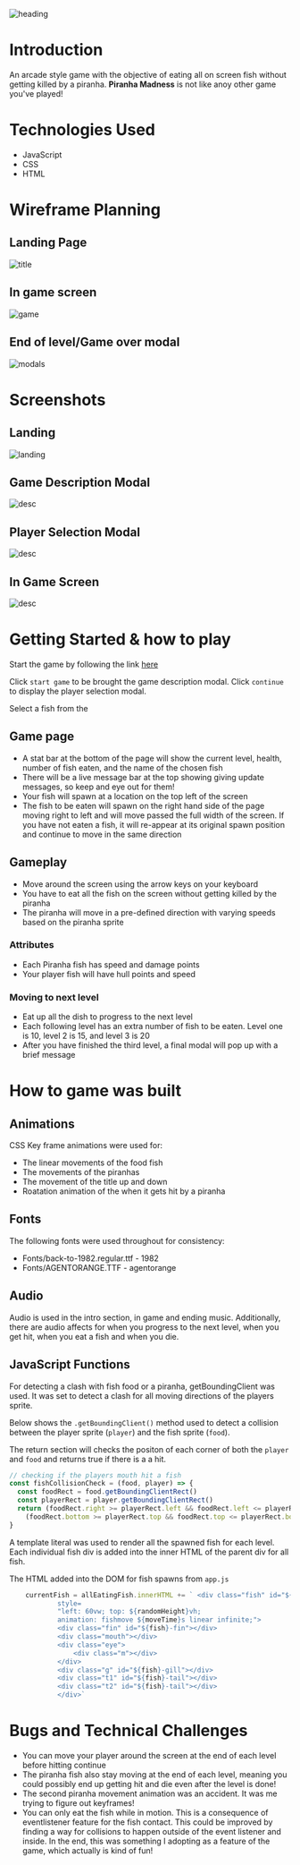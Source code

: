 ![heading](images/title.png)

# Introduction
An arcade style game with the objective of eating all on screen fish without getting killed by a piranha. **Piranha Madness** is not like anoy other game you've played!

# Technologies Used 
* JavaScript
* CSS
* HTML

# Wireframe Planning
## Landing Page
![title](images/title-page.jpg)

## In game screen
![game](images/game-screen.jpg)

## End of level/Game over modal
![modals](images/modals.jpg)

# Screenshots
## Landing
![landing](images/landing.png)

## Game Description Modal
![desc](images/description.png)

## Player Selection Modal
![desc](images/selection.png)

## In Game Screen
![desc](images/ingame.png)

# Getting Started & how to play
Start the game by following the link [here](https://petermc87.github.io/project_1_piranha_madness/)

Click `start game` to be brought the game description modal. Click `continue` to display the player selection modal. 

Select a fish from the 


## Game page 
* A stat bar at the bottom of the page will show the current level, health, number of fish eaten, and the name of the chosen fish
* There will be a live message bar at the top showing giving update messages, so keep and eye out for them!
* Your fish will spawn at a location on the top left of the screen
* The fish to be eaten will spawn on the right hand side of the page moving right to left and will move passed the full width of the screen. If you have not eaten a fish, it will re-appear at its original spawn position and continue to move in the same direction
 
## Gameplay
* Move around the screen using the arrow keys on your keyboard
* You have to eat all the fish on the screen without getting killed by the piranha
* The piranha will move in a pre-defined direction with varying speeds based on the piranha sprite

### Attributes 
* Each Piranha fish has speed and damage points 
* Your player fish will have hull points and speed 

### Moving to next level 
* Eat up all the dish to progress to the next level
* Each following level has an extra number of fish to be eaten. Level one is 10, level 2 is 15, and level 3 is 20
* After you have finished the third level, a final modal will pop up with a brief message


# How to game was built

## Animations  
CSS Key frame animations were used for:
* The linear movements of the food fish
* The movements of the piranhas
* The movement of the title up and down
* Roatation animation of the when it gets hit by a piranha

## Fonts
The following fonts were used throughout for consistency:
* Fonts/back-to-1982.regular.ttf - 1982
* Fonts/AGENTORANGE.TTF - agentorange

## Audio
Audio is used in the intro section, in game and ending music.
Additionally, there are audio affects for when you progress to the next level, when you get hit, when you eat a fish and when you die.


## JavaScript Functions
For detecting a clash with fish food or a piranha, getBoundingClient was used. It was set to detect a clash for all moving directions of the players sprite. 

Below shows the `.getBoundingClient()` method used to detect a collision between the player sprite (`player`) and the fish sprite (`food`).

The return section will checks the positon of each corner of both the `player` and `food` and returns true if there is a a hit.

```js
// checking if the players mouth hit a fish
const fishCollisionCheck = (food, player) => {
  const foodRect = food.getBoundingClientRect()
  const playerRect = player.getBoundingClientRect()
  return (foodRect.right >= playerRect.left && foodRect.left <= playerRect.right) &&
    (foodRect.bottom >= playerRect.top && foodRect.top <= playerRect.bottom)
}
```

A template literal was used to render all the spawned fish for each level. Each individual fish div is added into the inner HTML of the parent div for all fish.

The HTML added into the DOM for fish spawns from `app.js`

```js
    currentFish = allEatingFish.innerHTML += ` <div class="fish" id="${fish}-fish" 
            style= 
            "left: 60vw; top: ${randomHeight}vh;
            animation: fishmove ${moveTime}s linear infinite;">
            <div class="fin" id="${fish}-fin"></div>
            <div class="mouth"></div>
            <div class="eye">
                <div class="m"></div>
            </div>
            <div class="g" id="${fish}-gill"></div>
            <div class="t1" id="${fish}-tail"></div>
            <div class="t2" id="${fish}-tail"></div>
            </div>`
```

# Bugs and Technical Challenges
* You can move your player around the screen at the end of each level before hitting continue
* The piranha fish also stay moving at the end of each level, meaning you could possibly end up getting hit and die even after the level is done!
* The second piranha movement animation was an accident. It was me trying to figure out keyframes!
* You can only eat the fish while in motion. This is a consequence of eventlistener feature for the fish contact. This could be improved by finding a way for collisions to happen outside of the event listener and inside. In the end, this was something I adopting as a feature of the game, which actually is kind of fun!
